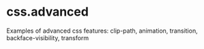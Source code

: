 # css.advanced
Examples of advanced css features: clip-path, animation, transition, backface-visibility, transform
